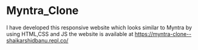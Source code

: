 # Myntra_Clone
I have developed this responsive website which looks similar to Myntra by using HTML,CSS and JS the website is available at https://myntra-clone--shaikarshidbanu.repl.co/
